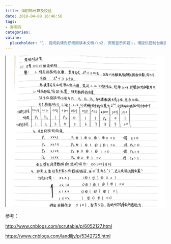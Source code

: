 ```yaml
---
title: 海明码计算及校验
date: 2018-04-08 16:46:56
tags:
- 海明码
categories:
valine:
  placeholder: "1. 提问前请先仔细阅读本文档⚡\n2. 页面显示问题💥，请提供控制台截图📸或者您的测试网址\n3. 其他任何报错💣，请提供详细描述和截图📸，祝食用愉快💪"
---
```


![haimingma01](../images/haimingma01.png)

参考：

http://www.cnblogs.com/scrutable/p/6052127.html

https://www.cnblogs.com/landiljy/p/5342725.html
